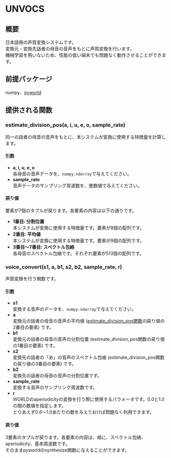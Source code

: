 # UNVOCS
## 概要
日本語用の声質変換システムです。  
変換元・変換先話者の母音の音声をもとに声質変換を行います。  
機械学習を用いないため、性能の低い端末でも問題なく動作させることができます。

## 前提パッケージ
numpy、[pyworld](https://github.com/JeremyCCHsu/Python-Wrapper-for-World-Vocoder)

## 提供される関数
### estimate_division_pos(a, i, u, e, o, sample_rate)
同一の話者の母音の音声をもとに、本システムが変換に使用する特徴量を計算します。  
#### 引数
- **a, i, u, e, o**  
各母音の音声データを、`numpy.ndarray`で与えてください。
- **sample_rate**  
音声データのサンプリング周波数を、整数値で与えてください。
#### 戻り値
要素が7個のタプルが戻ります。各要素の内容は以下の通りです。
- **1番目: 分割位置**  
本システムが変換に使用する特徴量です。要素が8個の配列です。
- **2番目: 平均値**  
本システムが変換に使用する特徴量です。要素が9個の配列です。
- **3番目～7番目: スペクトル包絡**  
各母音のスペクトル包絡です。それぞれ要素が513個の配列です。
### voice_convert(s1, a, b1, s2, b2, sample_rate, r)
声質変換を行う関数です。
#### 引数
- **s1**  
変換する音声のデータを、`numpy.ndarray`で与えてください。
- **a**  
変換元の話者の母音の音声の平均値 ([estimate_division_pos関数](#estimate_division_posa-i-u-e-o-sample_rate)の戻り値の2番目の要素) です。
- **b1**  
変換元の話者の母音の音声の分割位置 (estimate_division_pos関数の戻り値の1番目の要素) です。
- **s2**  
変換先の話者の「あ」の音声のスペクトル包絡 (estimate_division_pos関数の戻り値の3番目の要素) です。
- **b2**  
変換先の話者の母音の音声の分割位置です。
- **sample_rate**  
変換する音声のサンプリング周波数です。
- **r**  
WORLDのaperiodicityの変換を行う際に使用するパラメータです。0.0と1.0の間の数値を指定します。  
とりあえず0.6～1.0あたりの数を与えておけば問題なく利用できます。
#### 戻り値
3要素のタプルが戻ります。各要素の内容は、順に、スペクトル包絡、aperiodicity、基本周波数です。  
そのままpyworldのsynthesize関数に与えることができます。
